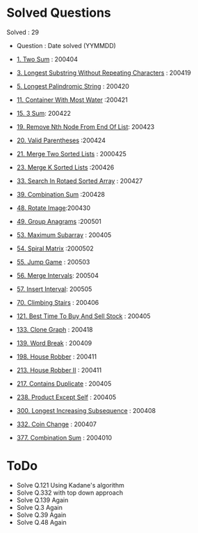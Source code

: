 # Solved Questions

Solved : 29

- Question : Date solved (YYMMDD)

- [1. Two Sum](https://leetcode.com/problems/two-sum/) : 200404
- [3. Longest Substring Without Repeating Characters](https://leetcode.com/problems/longest-substring-without-repeating-characters/) : 200419
- [5. Longest Palindromic String](https://leetcode.com/problems/longest-palindromic-substring/) : 200420
- [11. Container With Most Water](https://leetcode.com/problems/container-with-most-water/) :200421
- [15. 3 Sum](https://leetcode.com/problems/3sum/): 200422
- [19. Remove Nth Node From End Of List](https://leetcode.com/problems/remove-nth-node-from-end-of-list/): 200423
- [20. Valid Parentheses](https://leetcode.com/problems/valid-parentheses/) :200424
- [21. Merge Two Sorted Lists](https://leetcode.com/problems/merge-two-sorted-lists/) : 2000425
- [23. Merge K Sorted Lists](https://leetcode.com/problems/merge-k-sorted-lists/) :200426
- [33. Search In Rotaed Sorted Array](https://leetcode.com/problems/search-in-rotated-sorted-array/) : 200427
- [39. Combination Sum](https://leetcode.com/problems/combination-sum/) :200428
- [48. Rotate Image](https://leetcode.com/problems/rotate-image/):200430
- [49. Group Anagrams](https://leetcode.com/problems/group-anagrams/) :200501
- [53. Maximum Subarray](https://leetcode.com/problems/maximum-subarray/) : 200405
- [54. Spiral Matrix](https://leetcode.com/problems/spiral-matrix/) :2000502
- [55. Jump Game](https://leetcode.com/problems/jump-game/) : 200503
- [56. Merge Intervals](https://leetcode.com/problems/merge-intervals/): 200504
- [57. Insert Interval](https://leetcode.com/problems/insert-interval/): 200505
- [70. Climbing Stairs](https://leetcode.com/problems/climbing-stairs/) : 200406
- [121. Best Time To Buy And Sell Stock](https://leetcode.com/problems/best-time-to-buy-and-sell-stock/) : 200405
- [133. Clone Graph](https://leetcode.com/problems/clone-graph/) : 200418
- [139. Word Break](https://leetcode.com/problems/word-break/) : 200409
- [198. House Robber](https://leetcode.com/problems/house-robber/) : 200411
- [213. House Robber II](https://leetcode.com/problems/house-robber-ii/) : 200411
- [217. Contains Duplicate](https://leetcode.com/problems/contains-duplicate/) : 200405
- [238. Product Except Self](https://leetcode.com/problems/product-of-array-except-self/) : 200405
- [300. Longest Increasing Subsequence](https://leetcode.com/problems/longest-increasing-subsequence/) : 200408
- [332. Coin Change](https://leetcode.com/problems/coin-change/) : 200407
- [377. Combination Sum](https://leetcode.com/problems/combination-sum-iv/) : 2004010

# ToDo

- Solve Q.121 Using Kadane's algorithm
- Solve Q.332 with top down approach
- Solve Q.139 Again
- Solve Q.3 Again
- Solve Q.39 Again
- Solve Q.48 Again
